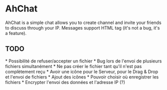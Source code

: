 <h1>AhChat</h1>
AhChat is a simple chat allows you to create channel and invite your friends to discuss through your IP. Messages support HTML tag (it's not a bug, it's a feature).

<h2>TODO</h2>
* Possibilité de refuser/accepter un fichier
* Bug lors de l'envoi de plusieurs fichiers simultanément
* Ne pas créer le fichier tant qu'il n'est pas complètement reçu
* Avoir une icône pour le Serveur, pour le Drag & Drop et l'envoi de fichiers
* Ajout des icônes
* Pouvoir choisir où enregistrer les fichiers
* Encrypter l'envoi des données et l'adresse IP (?)
